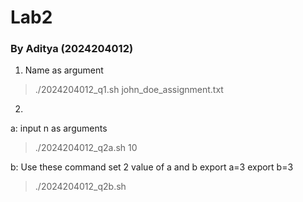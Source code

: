 # Lab2 

### By Aditya (2024204012)

1. Name as argument 
> ./2024204012_q1.sh john_doe_assignment.txt

2. 
a: input n as arguments

> ./2024204012_q2a.sh 10

b: Use these command set 2 value of a and b
 export a=3
 export b=3

> ./2024204012_q2b.sh

